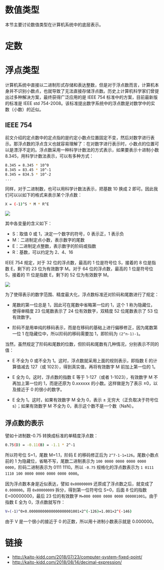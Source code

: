 # 数值类型

本节主要讨论数值类型在计算机系统中的底层表示。

# 定数

# 浮点类型

计算机系统中直接以二进制形式存储和表达整数，但是对于浮点数而言，计算机本身并不识别小数点，也就导致了无法直接存储浮点数。历史上计算机科学家们曾提出过多种解决方案，最终获得广泛应用的是 IEEE 754 标准中的方案，目前最新版的标准是 IEEE std 754-2008。该标准提出数字系统中的浮点数是对数学中的实数（小数）的近似。

## IEEE 754

前文介绍的定点数中的定点指的是约定小数点位置固定不变，然后对数字进行表示。那浮点数的浮点含义也就容易理解了：在对数字进行表示时，小数点的位置可以是漂浮不定的。浮点数采用一种科学计数法的方式表示，如果要表示十进制小数 8.345，用科学计数法表示，可以有多种方式：

```sh
8.345 = 8.345 * 10^0
8.345 = 83.45 * 10^-1
8.345 = 834.5 * 10^-2
...
```

同样，对于二进制数，也可以用科学计数法表示，把基数 10 换成 2 即可。因此我们可以以如下的格式来表示某个浮点数：

```sh
X = (-1)^S * M * R^E
```

![](https://i.postimg.cc/tCvPyJnQ/image.png)

其中各变量的含义如下：

- S：取值 0 或 1，决定一个数字的符号，0 表示正，1 表示负
- M：二进制定点小数，表示数字的尾数
- E：二进制定点整数，表示数字的阶码或指数
- R：基数，可以约定为 2、4、16

IEEE 754 规定，对于 32 位的浮点数，最高的 1 位是符号位 S，接着的 8 位是指数 E，剩下的 23 位为有效数字 M。对于 64 位的浮点数，最高的 1 位是符号位 S，接着的 11 位是指数 E，剩下的 52 位为有效数字 M。

![](https://i.postimg.cc/zDL04scf/image.png)

为了使得表示的数字范围、精度最大化，浮点数标准还对阶码和尾数进行了规定：

- 尾数的第一位总是 1，因此可在尾数中省略第一位的 1，这个 1 称为隐藏位，使得单精度 23 位尾数表示了 24 位有效数字，双精度 52 位尾数表示了 53 位有效数字。

- 阶码不是用单纯的移码表示，而是在移码的基础上进行偏移修正，因为尾数第一位 1 在隐藏位中，所以阶码的移码需要加 1，即阶码为 `(2^n-1)-1`。

当然，虽然规定了阶码和尾数的位数，但阶码和尾数有几种情况，分别表示不同的值：

- E 不全为 0 或不全为 1。这时，浮点数就采用上面的规则表示，即指数 E 的计算值减去 127（或 1023），得到真实值，再将有效数字 M 前加上第一位的 1。

- E 全为 0。这时，浮点数的指数 E 等于 1-127（或者 1-1023），有效数字 M 不再加上第一位的 1，而是还原为 0.xxxxxx 的小数。这样做是为了表示 ±0，以及接近于 0 的很小的数字。

- E 全为 1。这时，如果有效数字 M 全为 0，表示 ± 无穷大（正负取决于符号位 s）；如果有效数字 M 不全为 0，表示这个数不是一个数（NaN）。

## 浮点数的表示

譬如十进制数-0.75 转换成标准的单精度浮点数：

```sh
0.75(D) = -0.11(B) = -1.1 * 2^-1
```

所以符号位 S=1，尾数 M=1.1，阶码 E 的移码修正后为 `2^7-1-1=126`。尾数小数点前的 1 为隐藏位，省略不写，尾数二进制表示为 `100 0000 0000 0000 0000 0000`，阶码二进制表示为 0111 1110。所以 `-0.75` 规格化的浮点数表示为 `1 0111 1110 100 0000 0000 0000 0000 0000`。

因为浮点数本身是近似表达，譬如 `0x00000009` 还原成了浮点数之后，就变成了 `0.000000`。将 `0x00000009` 拆分，得到第一位符号位 S=0，后面 8 位的指数 E=00000000，最后 23 位的有效数字 `M=000 0000 0000 0000 000001001`。由于指数 E 全为 0，浮点数就写作：

```sh
V=(-1)^0×0.00000000000000000001001×2^(-126)=1.001×2^(-146)
```

由于 V 是一个很小的接近于 0 的正数，所以用十进制小数表示就是 0.000000。

# 链接

- http://kaito-kidd.com/2018/07/23/computer-system-fixed-point/
- http://kaito-kidd.com/2018/08/14/decimal-expression/

